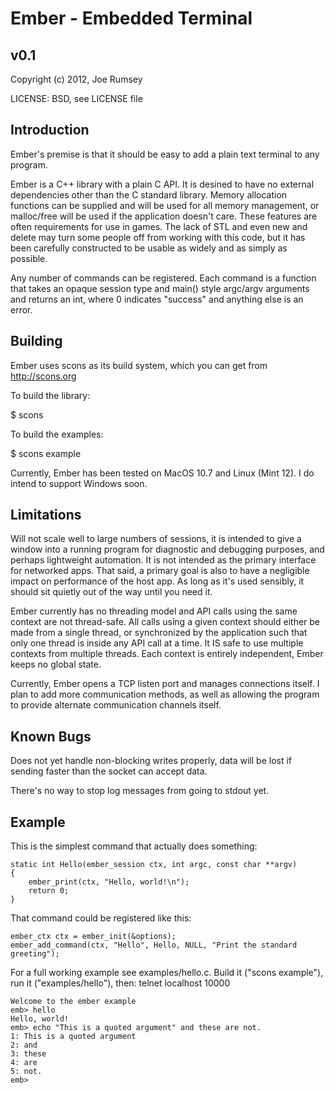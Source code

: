 
Ember - Embedded Terminal
=========================

v0.1 
----

Copyright (c) 2012, Joe Rumsey

LICENSE: BSD, see LICENSE file

Introduction
------------

Ember's premise is that it should be easy to add a plain text terminal
to any program.

Ember is a C++ library with a plain C API.  It is desined to have no
external dependencies other than the C standard library.  Memory
allocation functions can be supplied and will be used for all memory
management, or malloc/free will be used if the application doesn't
care.  These features are often requirements for use in games.  The
lack of STL and even new and delete may turn some people off from
working with this code, but it has been carefully constructed to be
usable as widely and as simply as possible.

Any number of commands can be registered.  Each command is a function
that takes an opaque session type and main() style argc/argv
arguments and returns an int, where 0 indicates "success" and anything
else is an error.
 
Building
--------
Ember uses scons as its build system, which you can get from http://scons.org

To build the library:

$ scons

To build the examples:

$ scons example

Currently, Ember has been tested on MacOS 10.7 and Linux (Mint 12).  I
do intend to support Windows soon.

Limitations
-----------

Will not scale well to large numbers of sessions, it is intended to
give a window into a running program for diagnostic and debugging
purposes, and perhaps lightweight automation.  It is not intended as
the primary interface for networked apps.  That said, a primary goal
is also to have a negligible impact on performance of the host app.
As long as it's used sensibly, it should sit quietly out of the way
until you need it.

Ember currently has no threading model and API calls using the same
context are not thread-safe.  All calls using a given context should
either be made from a single thread, or synchronized by the
application such that only one thread is inside any API call at a
time.  It IS safe to use multiple contexts from multiple threads.
Each context is entirely independent, Ember keeps no global state.

Currently, Ember opens a TCP listen port and manages connections
itself.  I plan to add more communication methods, as well as allowing
the program to provide alternate communication channels itself.

Known Bugs
----------

Does not yet handle non-blocking writes properly, data will be lost if
sending faster than the socket can accept data.

There's no way to stop log messages from going to stdout yet.

Example
-------
This is the simplest command that actually does something:

    static int Hello(ember_session ctx, int argc, const char **argv)
    {
        ember_print(ctx, "Hello, world!\n");
        return 0;
    }

That command could be registered like this:

    ember_ctx ctx = ember_init(&options);
    ember_add_command(ctx, "Hello", Hello, NULL, "Print the standard greeting");

For a full working example see examples/hello.c.  Build it ("scons example"), 
run it ("examples/hello"), then: telnet localhost 10000

    Welcome to the ember example
    emb> hello
    Hello, world!
    emb> echo "This is a quoted argument" and these are not.
    1: This is a quoted argument
    2: and
    3: these
    4: are
    5: not.
    emb> 
